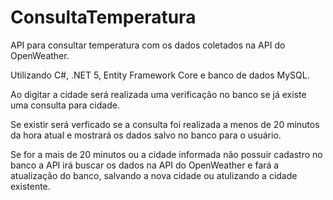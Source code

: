 # ConsultaTemperatura
API para consultar temperatura com os dados coletados na API do OpenWeather.

Utilizando C#, .NET 5, Entity Framework Core e banco de dados MySQL.

Ao digitar a cidade será realizada uma verificação no banco se já existe uma consulta para cidade.

Se existir será verficado se a consulta foi realizada a menos de 20 minutos da hora atual e mostrará os dados salvo no banco para o usuário.

Se for a mais de 20 minutos ou a cidade informada não possuir cadastro no banco a API irá buscar os dados na API do OpenWeather e fará a atualização do banco, 
salvando a nova cidade ou atulizando a cidade existente.
